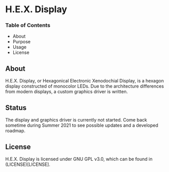 # H.E.X. Display
### Table of Contents

- About
- Purpose
- Usage
- License

## About

H.E.X. Display, or Hexagonical Electronic Xenodochial Display, is a hexagon display constructed of monocolor LEDs.
Due to the architecture differences from modern displays, a custom graphics driver is written.

## Status

The display and graphics driver is currently not started.  Come back sometime during Summer 2021 to see possible updates and a developed roadmap.

## License

H.E.X. Display is licensed under GNU GPL v3.0, which can be found in (LICENSE)[LICENSE].
